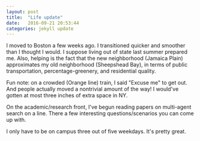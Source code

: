 ```yaml
---
layout: post
title:  "Life update"
date:   2016-09-21 20:53:44
categories: jekyll update
---
```


I moved to Boston a few weeks ago. I transitioned quicker and smoother than I thought I would. I suppose living out of state last summer prepared me. Also, helping is the fact that the new neighborhood (Jamaica Plain) approximates my old neighborhood (Sheepshead Bay), in terms of public transportation, percentage-greenery, and residential quality.

Fun note: on a crowded (Orange line) train, I said "Excuse me" to get out. And people actually moved a nontrivial amount of the way! I would've gotten at most three inches of extra space in NY.

On the academic/research front, I've begun reading papers on multi-agent search on a line. There a few interesting questions/scenarios you can come up with.

I only have to be on campus three out of five weekdays. It's pretty great.